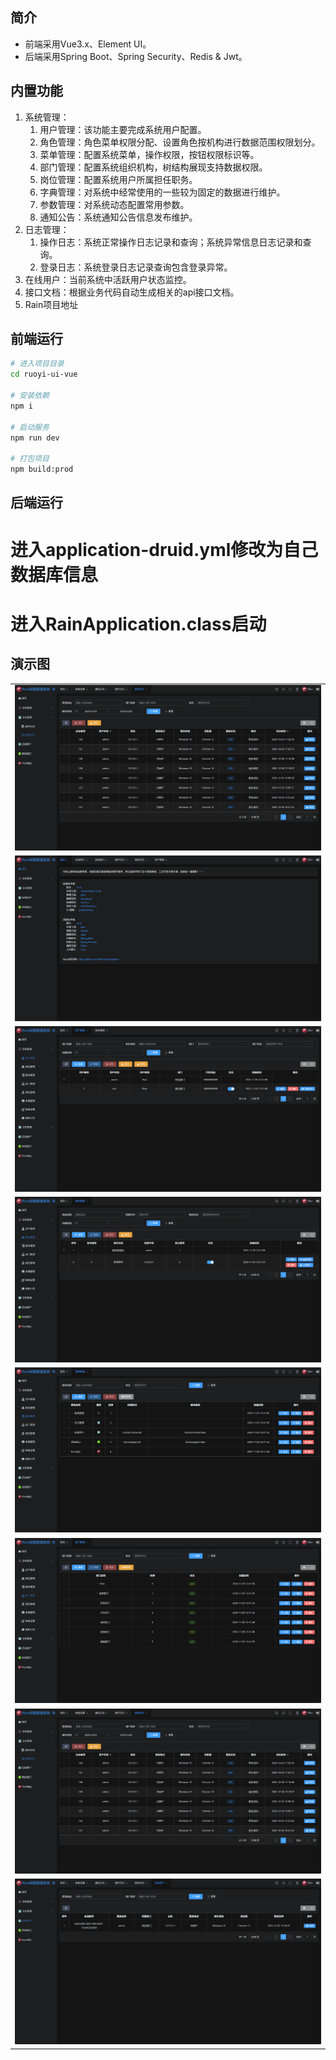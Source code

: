 ## 简介

* 前端采用Vue3.x、Element UI。
* 后端采用Spring Boot、Spring Security、Redis & Jwt。

## 内置功能

1.  系统管理：
    1. 用户管理：该功能主要完成系统用户配置。
    2. 角色管理：角色菜单权限分配、设置角色按机构进行数据范围权限划分。
    3. 菜单管理：配置系统菜单，操作权限，按钮权限标识等。
    4. 部门管理：配置系统组织机构，树结构展现支持数据权限。
    5. 岗位管理：配置系统用户所属担任职务。
    6. 字典管理：对系统中经常使用的一些较为固定的数据进行维护。
    7. 参数管理：对系统动态配置常用参数。 
    8. 通知公告：系统通知公告信息发布维护。
2.  日志管理：
    1. 操作日志：系统正常操作日志记录和查询；系统异常信息日志记录和查询。
    2. 登录日志：系统登录日志记录查询包含登录异常。
3.  在线用户：当前系统中活跃用户状态监控。
4.  接口文档：根据业务代码自动生成相关的api接口文档。 
5.  Rain项目地址

## 前端运行

```bash
# 进入项目目录
cd ruoyi-ui-vue

# 安装依赖
npm i

# 启动服务
npm run dev

# 打包项目
npm build:prod

```

## 后端运行

# 进入application-druid.yml修改为自己数据库信息
# 进入RainApplication.class启动

## 演示图

<table>
  <tr>
    <td><img src="./rain-ui-vue/img/log.png" /></td>
  </tr>
  <tr>
    <td><img src="./rain-ui-vue/img/index.png" /></td>
  </tr>
  <tr>
    <td><img src="./rain-ui-vue/img/user.png" /></td>
  </tr>
  <tr>
    <td><img src="./rain-ui-vue/img/role.png" /></td>
  </tr>
  <tr>
    <td><img src="./rain-ui-vue/img/menu.png" /></td>
  </tr>
  <tr>
    <td><img src="./rain-ui-vue/img/dept.png" /></td>
  </tr>
  <tr>
    <td><img src="./rain-ui-vue/img/log.png" /></td>
  </tr>
  <tr>
    <td><img src="./rain-ui-vue/img/online.png" /></td>
  </tr>
</table>